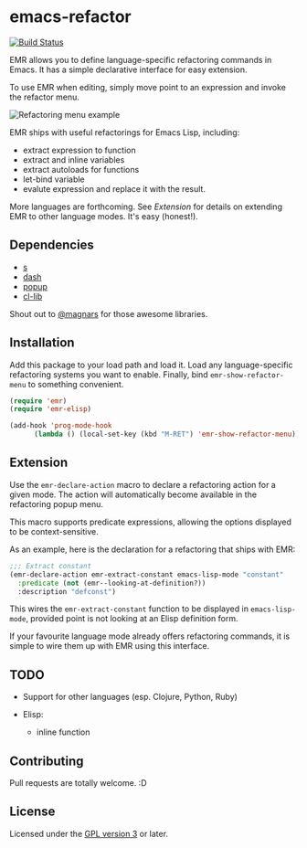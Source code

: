 # emacs-refactor
[![Build Status](https://travis-ci.org/chrisbarrett/emacs-refactor.png?branch=master)](https://travis-ci.org/chrisbarrett/emacs-refactor)

EMR allows you to define language-specific refactoring commands in Emacs. It has
a simple declarative interface for easy extension.

To use EMR when editing, simply move point to an expression and invoke the refactor menu.

![Refactoring menu example](https://raw.github.com/chrisbarrett/emacs-refactor/master/emr.png)

EMR ships with useful refactorings for Emacs Lisp, including:

* extract expression to function
* extract and inline variables
* extract autoloads for functions
* let-bind variable
* evalute expression and replace it with the result.

More languages are forthcoming. See *Extension* for details on extending EMR to
other language modes. It's easy (honest!).

## Dependencies

* [s](https://github.com/magnars/s.el)
* [dash](https://github.com/magnars/dash.el)
* [popup](https://github.com/auto-complete/popup-el)
* [cl-lib](https://github.com/emacsmirror/cl-lib)

Shout out to [@magnars](https://twitter.com/magnars) for those awesome libraries.

## Installation

Add this package to your load path and load it. Load any language-specific
refactoring systems you want to enable. Finally, bind `emr-show-refactor-menu`
to something convenient.

```lisp
(require 'emr)
(require 'emr-elisp)

(add-hook 'prog-mode-hook
      (lambda () (local-set-key (kbd "M-RET") 'emr-show-refactor-menu)))
```

## Extension

Use the `emr-declare-action` macro to declare a refactoring action for a given
mode. The action will automatically become available in the refactoring popup
menu.

This macro supports predicate expressions, allowing the options displayed to be
context-sensitive.

As an example, here is the declaration for a refactoring that ships with EMR:

```lisp
;;; Extract constant
(emr-declare-action emr-extract-constant emacs-lisp-mode "constant"
  :predicate (not (emr--looking-at-definition?))
  :description "defconst")
```

This wires the `emr-extract-constant` function to be displayed in
`emacs-lisp-mode`, provided point is not looking at an Elisp definition form.

If your favourite language mode already offers refactoring commands, it is
simple to wire them up with EMR using this interface.

## TODO

* Support for other languages (esp. Clojure, Python, Ruby)

* Elisp:
   * inline function

## Contributing

Pull requests are totally welcome. :D

## License

Licensed under the [GPL version 3](http://www.gnu.org/licenses/) or later.
